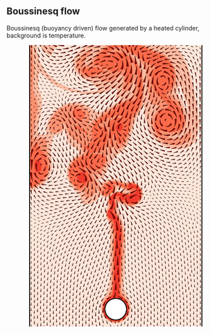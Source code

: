 Boussinesq flow
---------------

Boussinesq (buoyancy driven) flow generated by a heated cylinder,
background is temperature.

<div align='center'>
  <img src='compose.png' width='400px'>
</div>
